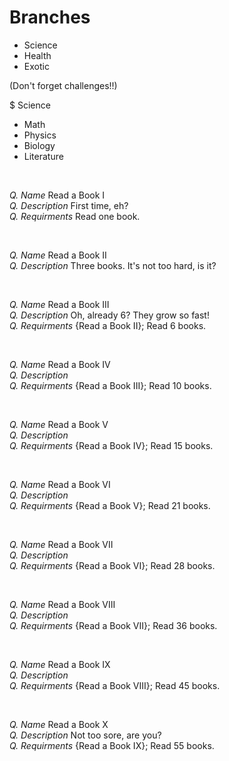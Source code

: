# Branches
- Science
- Health
- Exotic

(Don't forget challenges!!)

$ Science
- Math
- Physics
- Biology
- Literature

<br>

*Q. Name* Read a Book I <br>
*Q. Description* First time, eh? <br>
*Q. Requirments* Read one book. <br>

<br>

*Q. Name* Read a Book II <br>
*Q. Description* Three books. It's not too hard, is it? <br>

<br>

*Q. Name* Read a Book III <br>
*Q. Description* Oh, already 6? They grow so fast! <br>
*Q. Requirments* {Read a Book II}; Read 6 books. <br>

<br>

*Q. Name* Read a Book IV <br>
*Q. Description*  <br>
*Q. Requirments* {Read a Book III}; Read 10 books. <br>

<br>

*Q. Name* Read a Book V <br>
*Q. Description*  <br>
*Q. Requirments* {Read a Book IV}; Read 15 books. <br>

<br>

*Q. Name* Read a Book VI <br>
*Q. Description*  <br>
*Q. Requirments* {Read a Book V}; Read 21 books. <br>

<br>

*Q. Name* Read a Book VII <br>
*Q. Description*  <br>
*Q. Requirments* {Read a Book VI}; Read 28 books. <br>

<br>

*Q. Name* Read a Book VIII <br>
*Q. Description*  <br>
*Q. Requirments* {Read a Book VII}; Read 36 books. <br>

<br>

*Q. Name* Read a Book IX <br>
*Q. Description*  <br>
*Q. Requirments* {Read a Book VIII}; Read 45 books. <br>

<br>

*Q. Name* Read a Book X <br>
*Q. Description* Not too sore, are you? <br>
*Q. Requirments* {Read a Book IX}; Read 55 books. <br>
